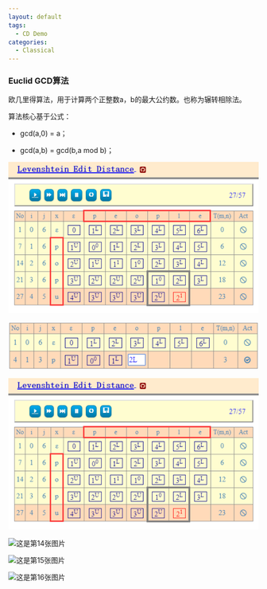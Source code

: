 ```yaml
---
layout: default
tags:
  - CD Demo
categories:
  - Classical
---
```

### Euclid GCD算法

欧几里得算法，用于计算两个正整数a，b的最大公约数。也称为辗转相除法。
 
算法核心基于公式：

- gcd(a,0) = a； 

- gcd(a,b) = gcd(b,a mod b)； 

![这是第11张图片](https://raw.githubusercontent.com/jinlingw668/jekyll_cddocs/gh-pages/_posts/images/LSEditDist01.png)

![这是第12张图片](https://raw.githubusercontent.com/jinlingw668/jekyll_cddocs/gh-pages/_posts/Classical/images/LSEditDist-Input1.png)

![这是第13张图片](../images/LSEditDist01.png)

![这是第14张图片](/images/LSEditDist01.png)

![这是第15张图片](https://jinlingw668.github.io/jekyll_cddocs/_posts/images/LSEditDist01.png)

![这是第16张图片](https://jinlingw668.github.io/jekyll_cddocs/_posts/Classical/images/LSEditDist-Input1.png)
